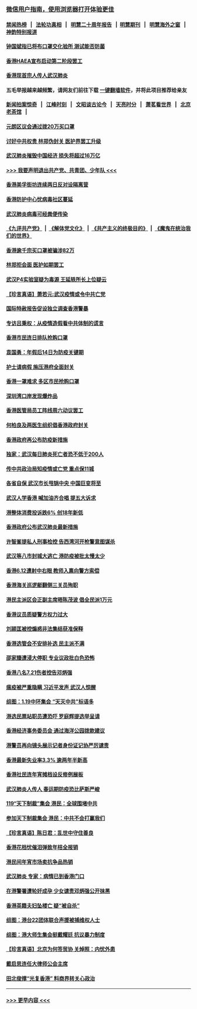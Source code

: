 ### [微信用户指南，使用浏览器打开体验更佳](https://github.com/gfw-breaker/banned-news1/blob/master/indexes/wechat-guide.md?t=0)
#### [禁闻热榜](热点新闻.md?t=0)  &nbsp;&nbsp;|&nbsp;&nbsp; [法轮功真相](https://github.com/gfw-breaker/truth/blob/master/README.md?t=0) &nbsp;&nbsp;|&nbsp;&nbsp; [明慧二十周年报告](https://github.com/gfw-breaker/mh-reports/blob/master/README.md?t=0) &nbsp;&nbsp;|&nbsp;&nbsp;[明慧期刊](https://github.com/gfw-breaker/mh-qikan) &nbsp;&nbsp;|&nbsp;&nbsp; [明慧海外之窗](https://github.com/gfw-breaker/mh-news/blob/master/README.md?t=0) &nbsp;&nbsp;|&nbsp;&nbsp; [神韵特别报道](https://github.com/gfw-breaker/mh-news/blob/master/shenyun.md?t=0)
#### [钟国斌指已将布口罩交化验所 测试能否防菌](../pages/nsc415/n11842783.md?t=02041511) 
#### [香港HAEA宣布启动第二阶段罢工](../pages/nsc415/n11842723.md?t=02041511) 
#### [香港现首宗人传人武汉肺炎](../pages/nsc415/n11842766.md?t=02041511) 
#### 五毛举报越来越频繁，请网友们前往下载 [一键翻墙软件](https://github.com/gfw-breaker/ssr-accounts)，并将此项目推荐给亲友
#### [新闻拍案惊奇](https://github.com/gfw-breaker/banned-news1/blob/master/pages/link4.md) &nbsp;&nbsp;|&nbsp;&nbsp; [江峰时刻](https://github.com/gfw-breaker/banned-news1/blob/master/pages/link4.md) &nbsp;&nbsp;|&nbsp;&nbsp; [文昭谈古论今](https://github.com/gfw-breaker/banned-news1/blob/master/pages/link4.md) &nbsp;&nbsp;|&nbsp;&nbsp; [天亮时分](https://github.com/gfw-breaker/banned-news1/blob/master/pages/link4.md) &nbsp;&nbsp;|&nbsp;&nbsp; [萧茗看世界](https://github.com/gfw-breaker/banned-news1/blob/master/pages/link4.md) &nbsp;&nbsp;|&nbsp;&nbsp; [北京老茶馆](https://github.com/gfw-breaker/banned-news1/blob/master/pages/link4.md) &nbsp;&nbsp;|&nbsp;&nbsp; 
#### [元朗区议会通过拨20万买口罩](../pages/nsc415/n11842754.md?t=02041511) 
#### [讨好中共权贵 林郑伪封关 医护界罢工升级](../pages/nsc415/n11842359.md?t=02041511) 
#### [武汉肺炎摧毁中国经济 损失将超过16万亿](../pages/nsc415/n11839723.md?t=02041511) 
#### [>>> 我要声明退出共产党、共青团、少年队 <<<](https://github.com/begood0513/goodnews/blob/master/quit/letter.md) 
#### [香港美孚街坊连续两日反对设隔离营](../pages/nsc415/n11839962.md?t=02041511) 
#### [香港防护中心忧病毒社区蔓延](../pages/nsc415/n11839933.md?t=02041511) 
#### [武汉肺炎病毒可经粪便传染](../pages/nsc415/n11839939.md?t=02041511) 
#### [《九评共产党》](https://github.com/begood0513/9ping.md/blob/master/README.md) &nbsp;|&nbsp; [《解体党文化》](../../../../jtdwh.md/blob/master/README.md)  &nbsp;|&nbsp; [《共产主义的终极目的》](../../../../gczydzjmd.md/blob/master/README.md) &nbsp;|&nbsp; [《魔鬼在统治我们的世界》](../../../../mgztzwmdsj.md/blob/master/README.md) 
#### [香港逾千宗买口罩被骗涉82万](../pages/nsc415/n11839914.md?t=02041511) 
#### [林郑拒会面 医护如期罢工](../pages/nsc415/n11839892.md?t=02041511) 
#### [武汉P4实验室疑为毒源 王延轶所长上位疑云](../pages/nsc415/n11835543.md?t=02041511) 
#### [【珍言真语】萧若元:武汉疫情或令中共亡党](../pages/nsc415/n11829394.md?t=02041511) 
#### [国际特赦报告促设独立调查香港警暴](../pages/nsc415/n11833845.md?t=02041511) 
#### [专访吕秉权：从疫情造假看中共体制的谎言](../pages/nsc415/n11833813.md?t=02041511) 
#### [香港市民连日排队抢购口罩](../pages/nsc415/n11833794.md?t=02041511) 
#### [袁国勇：年假后14日为防疫关键期](../pages/nsc415/n11831088.md?t=02041511) 
#### [护士请病假 施压港府全面封关](../pages/nsc415/n11831030.md?t=02041511) 
#### [香港一罩难求 多区市民抢购口罩](../pages/nsc415/n11831002.md?t=02041511) 
#### [深圳湾口岸发现爆炸品](../pages/nsc415/n11828802.md?t=02041511) 
#### [香港医管局员工阵线周六动议罢工](../pages/nsc415/n11828762.md?t=02041511) 
#### [何柏良及两医生组织倡香港政府封关](../pages/nsc415/n11828749.md?t=02041511) 
#### [香港政府再公布防疫新措施](../pages/nsc415/n11828716.md?t=02041511) 
#### [独家：武汉每日肺炎死亡者恐不低于200人](../pages/nsc415/n11828240.md?t=02041511) 
#### [传中共政治局知疫情或亡党 重点保11城](../pages/nsc415/n11828145.md?t=02041511) 
#### [各省自保 武汉市长甩锅中央 中国巨变将至](../pages/nsc415/n11828021.md?t=02041511) 
#### [武汉人学香港 喊加油齐合唱 提五大诉求](../pages/nsc415/n11827046.md?t=02041511) 
#### [港整体消费投诉跌6% 创18年新低](../pages/nsc415/n11817280.md?t=02041511) 
#### [香港政府公布武汉肺炎最新措施](../pages/nsc415/n11817152.md?t=02041511) 
#### [许智峯提私人刑事检控 告西湾河开枪警意图谋杀](../pages/nsc415/n11817132.md?t=02041511) 
#### [武汉等八市封城大逃亡 港防疫被批太慢太少](../pages/nsc415/n11817058.md?t=02041511) 
#### [香港6.12遭射中右眼 教师入禀向警方索偿](../pages/nsc415/n11814678.md?t=02041511) 
#### [香港海关巡逻艇翻侧三关员殉职](../pages/nsc415/n11814604.md?t=02041511) 
#### [港民主派区会正副主席晤陈茂波 倡全民派1万元](../pages/nsc415/n11814582.md?t=02041511) 
#### [香港议员质疑警方权力过大](../pages/nsc415/n11814560.md?t=02041511) 
#### [刘颕匡被控煽惑非法集结获准保释](../pages/nsc415/n11811727.md?t=02041511) 
#### [香港选管会不安排补选 民主派不满](../pages/nsc415/n11811691.md?t=02041511) 
#### [邵家臻遭浸大停职 专业议政批白色恐怖](../pages/nsc415/n11811670.md?t=02041511) 
#### [香港八名7.21伤者控告邓炳强](../pages/nsc415/n11811623.md?t=02041511) 
#### [瘟疫被严重隐瞒 习近平发声 武汉人惊醒](../pages/nsc415/n11811186.md?t=02041511) 
#### [组图：1.19中环集会 “天灭中共”标语多](../pages/nsc415/n11809514.md?t=02041511) 
#### [港选民票站职员遭恐吓 罗庭辉提选举呈请](../pages/nsc415/n11808914.md?t=02041511) 
#### [香港经济事务委员会 通过海洋公园拨款建议](../pages/nsc415/n11808906.md?t=02041511) 
#### [港警员再向镜头展示记者身份证记协严厉谴责](../pages/nsc415/n11808888.md?t=02041511) 
#### [香港最新失业率3.3% 逾两年半新高](../pages/nsc415/n11808887.md?t=02041511) 
#### [香港社民连年宵摊档设反修例展板](../pages/nsc415/n11808857.md?t=02041511) 
#### [武汉肺炎人传人 春运期防疫恐比萨斯严峻](../pages/nsc415/n11808739.md?t=02041511) 
#### [119“天下制裁”集会 港民：全球围堵中共](../pages/nsc415/n11806318.md?t=02041511) 
#### [参加天下制裁集会 港民：中共不会打赢我们](../pages/nsc415/n11806596.md?t=02041511) 
#### [【珍言真语】陈日君：乱世中守住善良](../pages/nsc415/n11806247.md?t=02041511) 
#### [香港花档忧催泪弹致年桔全报销](../pages/nsc415/n11806130.md?t=02041511) 
#### [港民间年宵市场卖抗争品热销](../pages/nsc415/n11806073.md?t=02041511) 
#### [武汉肺炎 专家：病情已到香港门口](../pages/nsc415/n11806020.md?t=02041511) 
#### [在港警署遭轮奸成孕 少女谴责邓炳强公开抹黑](../pages/nsc415/n11805981.md?t=02041511) 
#### [香港英籍夫妇坠楼亡 疑“被自杀”](../pages/nsc415/n11805937.md?t=02041511) 
#### [组图：港台22团体联合声援被捕维权人士](../pages/nsc415/n11801834.md?t=02041511) 
#### [组图：港大师生集会挺戴耀廷 抗议暴力制度](../pages/nsc415/n11799298.md?t=02041511) 
#### [【珍言真语】北京为何签贸协 关焯照：内忧外患](../pages/nsc415/n11799790.md?t=02041511) 
#### [戴启思连任大律师公会主席](../pages/nsc415/n11799306.md?t=02041511) 
#### [田北俊撑“光复香港” 料商界转关心政治](../pages/nsc415/n11799287.md?t=02041511) 

----
#### [ >>> 更早内容 <<< ](../indexes/nsc415-earlier.md)
